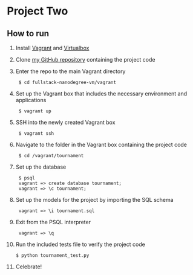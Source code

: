 # Project Two

## How to run

1. Install [Vagrant](http://vagrantup.com/) and [Virtualbox](https://www.virtualbox.org/)
2. Clone [my GitHub repository](https://github.com/hwyfour/fullstack-nanodegree-vm) containing the project code
3. Enter the repo to the main Vagrant directory

    	$ cd fullstack-nanodegree-vm/vagrant

4. Set up the Vagrant box that includes the necessary environment and applications

    	$ vagrant up

5. SSH into the newly created Vagrant box

    	$ vagrant ssh

6. Navigate to the folder in the Vagrant box containing the project code

    	$ cd /vagrant/tournament

7. Set up the database

    	$ psql
        vagrant => create database tournament;
        vagrant => \c tournament;

8. Set up the models for the project by importing the SQL schema

        vagrant => \i tournament.sql

9. Exit from the PSQL interpreter

        vagrant => \q

10. Run the included tests file to verify the project code

    	$ python tournament_test.py

11. Celebrate!
